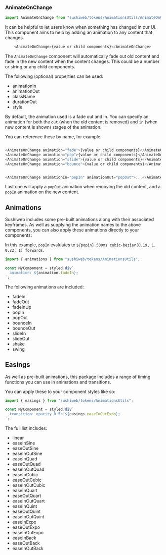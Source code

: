 ### AnimateOnChange

```js
import AnimateOnChange from "sushiweb/tokens/AnimationsUtils/AnimateOnChange";
```

It can be helpful to let users know when something has changed in our UI. This component aims to help by adding an animation to any content that changes.

```js
    <AnimateOnChange>{value or child components}</AnimateOnChange>
```

<!-- STORY -->

<!-- PROPS -->

The `AnimateOnChange` component will automatically fade out old content and fade in the new content when the content changes. This could be a number or string or any child components.

The following (optional) properties can be used:

- animationIn
- animationOut
- className
- durationOut
- style

By default, the animation used is a fade out and in. You can specify an animation for both the `out` (when the old content is removed) and `in` (when new content is shown) stages of the animation.

You can reference these by name, for example:

```js

<AnimateOnChange animation="fade">{value or child components}</AnimateOnChange>
<AnimateOnChange animation="pop">{value or child components}</AnimateOnChange>
<AnimateOnChange animation="slide">{value or child components}</AnimateOnChange>
<AnimateOnChange animation="bounce">{value or child components}</AnimateOnChange>


<AnimateOnChange animationIn="popIn" animationOut="popOut">...</AnimateOnChange>
```

Last one will apply a `popOut` animation when removing the old content, and a `popIn` animation on the new content.

## Animations

Sushiweb includes some pre-built animations along with their associated keyframes. As well as supplying the animation names to the above components, you can also apply these animations directly to your components:

In this example, `popIn` evaluates to `${popin} 500ms cubic-bezier(0.19, 1, 0.22, 1) forwards`.

```js
import { animations } from "sushiweb/tokens/AnimationsUtils";

const MyComponent = styled.div`
  animation: ${animation.fadeIn};
`;
```

The following animations are included:

- fadeIn
- fadeOut
- fadeInUp
- popIn
- popOut
- bounceIn
- bounceOut
- slideIn
- slideOut
- shake
- swing

## Easings

As well as pre-built animations, this package includes a range of timing functions you can use in animations and transitions.

You can apply these to your component styles like so:

```js
import { easings } from "sushiweb/tokens/AnimationsUtils";

const MyComponent = styled.div`
  transition: opacity 0.5s ${easings.easeInOutExpo};
`;
```

The full list includes:

- linear
- easeInSine
- easeOutSine
- easeInOutSine
- easeInQuad
- easeOutQuad
- easeInOutQuad
- easeInCubic
- easeOutCubic
- easeInOutCubic
- easeInQuart
- easeOutQuart
- easeInOutQuart
- easeInQuint
- easeOutQuint
- easeInOutQuint
- easeInExpo
- easeOutExpo
- easeInOutExpo
- easeInBack
- easeOutBack
- easeInOutBack
